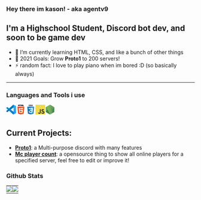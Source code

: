 ### Hey there im kason! - aka agentv9

## I'm a Highschool Student, Discord bot dev, and soon to be game dev

- 🌱 I’m currently learning HTML, CSS, and like a bunch of other things
- 🥅 2021 Goals: Grow **Proto1** to 200 servers!
- ⚡ random fact: I love to play piano when im bored :D (so basically always)
---
### Languages and Tools i use
<img align="left" alt="Visual Studio Code" width="26px" src="https://raw.githubusercontent.com/github/explore/80688e429a7d4ef2fca1e82350fe8e3517d3494d/topics/visual-studio-code/visual-studio-code.png" />
<img align="left" alt="HTML5" width="26px" src="https://raw.githubusercontent.com/github/explore/80688e429a7d4ef2fca1e82350fe8e3517d3494d/topics/html/html.png" />
<img align="left" alt="CSS3" width="26px" src="https://raw.githubusercontent.com/github/explore/80688e429a7d4ef2fca1e82350fe8e3517d3494d/topics/css/css.png" />
<img align="left" alt="JavaScript" width="26px" src="https://raw.githubusercontent.com/github/explore/80688e429a7d4ef2fca1e82350fe8e3517d3494d/topics/javascript/javascript.png" />
<img align="left" alt="Node.js" width="26px" src="https://raw.githubusercontent.com/github/explore/80688e429a7d4ef2fca1e82350fe8e3517d3494d/topics/nodejs/nodejs.png" />
<br>
<br>

## Current Projects:
- **[Proto1](https://proto1.dev)**: a Multi-purpose discord with many features
- **[Mc player count](https://github.com/agentv9/mc-player-count)**: a opensource thing to show all online players for a specified server, feel free to edit or improve it!

### Github Stats

<table>
    <tr>
        <td style="padding: 0; width=50%;">
            <img src="https://github-readme-stats.vercel.app/api?username=agentv9&show_icons=true&hide_border=true&icon_color=4F8CC9&hide_title=true&count_private=true&bg_color=00000000&text_color=A3A3A3">
        </td>
        <td style="padding: 0; width=50%;">
            <img src="https://github-readme-stats.vercel.app/api/top-langs?username=agentv9&show_icons=true&hide_border=true&icon_color=00000000&hide_title=true&count_private=true&bg_color=00000000&text_color=A3A3A3">
        </td>
    </tr>
</table>
